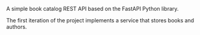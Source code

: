 A simple book catalog REST API based on the FastAPI Python library.

The first iteration of the project implements a service that stores books and authors. 
